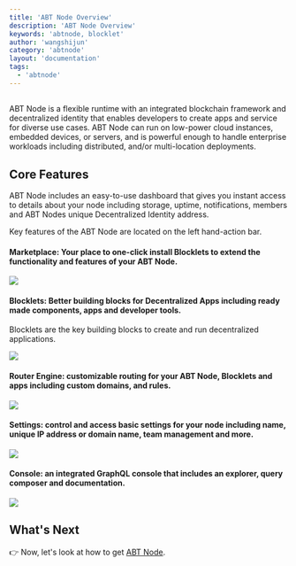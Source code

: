 ```yaml
---
title: 'ABT Node Overview'
description: 'ABT Node Overview'
keywords: 'abtnode, blocklet'
author: 'wangshijun'
category: 'abtnode'
layout: 'documentation'
tags:
  - 'abtnode'
---
```


## 

ABT Node is a flexible runtime with an integrated blockchain framework and decentralized identity that enables developers to create apps and service for diverse use cases. ABT Node can run on low-power cloud instances, embedded devices, or servers, and is powerful enough to handle enterprise workloads including distributed, and/or multi-location deployments. 

## Core Features

ABT Node includes an easy-to-use dashboard that gives you instant access to details about your node including storage, uptime, notifications, members and ABT Nodes unique Decentralized Identity address. 

Key features of the ABT Node are located on the left hand-action bar. 

#### Marketplace: Your place to one-click install Blocklets to extend the functionality and features of your ABT Node. 

![](./marketplace.jpg)

#### Blocklets: Better building blocks for Decentralized Apps including ready made components, apps and developer tools.

Blocklets are the key building blocks to create and run decentralized applications. 

![](./blocklets.jpg)

#### Router Engine: customizable routing for your ABT Node, Blocklets and apps including custom domains, and rules.

![](./router.jpg)

#### Settings: control and access basic settings for your node including name, unique IP address or domain name, team management and more. 

![](./settings.jpg)

#### Console: an integrated GraphQL console that includes an explorer, query composer and documentation. 

![](./console.jpg)

## What's Next

👉 Now, let's look at how to get [ABT Node](/introduction/how-to-get-abtnode). 
